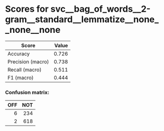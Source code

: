 # Scores for svc__bag_of_words__2-gram__standard__lemmatize__none__none__none
|      Score      |Value|
|-----------------|----:|
|Accuracy         |0.726|
|Precision (macro)|0.738|
|Recall (macro)   |0.511|
|F1 (macro)       |0.444|

### Confusion matrix:
|OFF|NOT|
|--:|--:|
|  6|234|
|  2|618|
